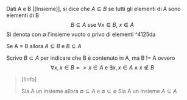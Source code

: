 Dati A e B [[Insieme]], si dice che $A \subseteq B$ se tutti gli elementi di A sono elementi di B
$$B \subseteq A \text{ sse } \forall x \in B \text{, } x \in A $$
Si denota con $\emptyset$ l'insieme vuoto o privo di elementi ^4125da

Se A = B allora $A \subseteq B$ e $B \subseteq A$  

Scrivo $B \subset A$ per indicare che B è contenuto in A, ma B != A ovvero $$\forall x, x \in B => x \in A \text{ e } \exists x, x\in A \land x \notin B$$

> [!Info]
> 
> Sia A un insieme allora $\emptyset \subseteq A$ e $\emptyset \subseteq \emptyset$
 > Sia A un Insieme $A \subseteq A$
 
 